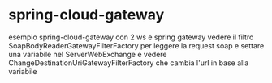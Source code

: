 # spring-cloud-gateway

esempio spring-cloud-gateway con 2 ws e spring gateway
vedere il filtro SoapBodyReaderGatewayFilterFactory per leggere la request soap e settare una variabile nel ServerWebExchange
e vedere ChangeDestinationUriGatewayFilterFactory che cambia l'url in base alla variabile